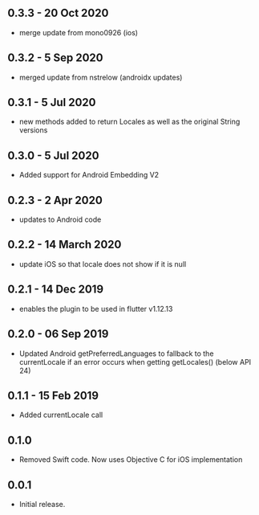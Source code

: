 ## 0.3.3 - 20 Oct 2020
* merge update from mono0926 (ios)

## 0.3.2 - 5 Sep 2020
* merged update from nstrelow (androidx updates)

## 0.3.1 - 5 Jul 2020
* new methods added to return Locales as well as the original String versions

## 0.3.0 - 5 Jul 2020
* Added support for Android Embedding V2

## 0.2.3 - 2 Apr 2020
* updates to Android code

## 0.2.2 - 14 March 2020
* update iOS so that locale does not show if it is null

## 0.2.1 - 14 Dec 2019

* enables the plugin to be used in flutter v1.12.13

## 0.2.0 - 06 Sep 2019

* Updated Android getPreferredLanguages to fallback to the currentLocale if an error occurs when getting getLocales() (below API 24)

## 0.1.1 - 15 Feb 2019

* Added currentLocale call

## 0.1.0

* Removed Swift code. Now uses Objective C for iOS implementation

## 0.0.1

* Initial release.
